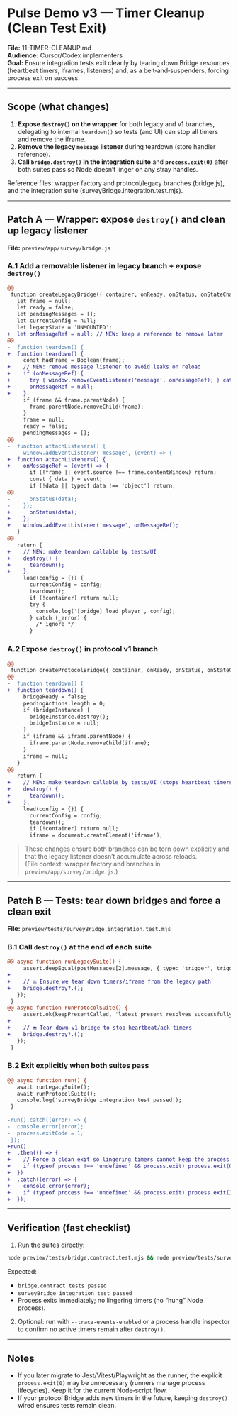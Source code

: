 # Pulse Demo v3 — Timer Cleanup (Clean Test Exit)
**File:** 11-TIMER-CLEANUP.md  
**Audience:** Cursor/Codex implementers  
**Goal:** Ensure integration tests exit cleanly by tearing down Bridge resources (heartbeat timers, iframes, listeners) and, as a belt‑and‑suspenders, forcing process exit on success.

---

## Scope (what changes)
1) **Expose `destroy()` on the wrapper** for both legacy and v1 branches, delegating to internal `teardown()` so tests (and UI) can stop all timers and remove the iframe.  
2) **Remove the legacy `message` listener** during teardown (store handler reference).  
3) **Call `bridge.destroy()` in the integration suite** and **`process.exit(0)`** after both suites pass so Node doesn’t linger on any stray handles.

Reference files: wrapper factory and protocol/legacy branches (bridge.js), and the integration suite (surveyBridge.integration.test.mjs).

---

## Patch A — Wrapper: expose `destroy()` and clean up legacy listener

**File:** `preview/app/survey/bridge.js`

### A.1 Add a removable listener in **legacy** branch + expose `destroy()`
```diff
@@
 function createLegacyBridge({ container, onReady, onStatus, onStateChange, onClose }) {
   let frame = null;
   let ready = false;
   let pendingMessages = [];
   let currentConfig = null;
   let legacyState = 'UNMOUNTED';
+  let onMessageRef = null; // NEW: keep a reference to remove later
@@
-  function teardown() {
+  function teardown() {
     const hadFrame = Boolean(frame);
+    // NEW: remove message listener to avoid leaks on reload
+    if (onMessageRef) {
+      try { window.removeEventListener('message', onMessageRef); } catch {}
+      onMessageRef = null;
+    }
     if (frame && frame.parentNode) {
       frame.parentNode.removeChild(frame);
     }
     frame = null;
     ready = false;
     pendingMessages = [];
@@
-  function attachListeners() {
-    window.addEventListener('message', (event) => {
+  function attachListeners() {
+    onMessageRef = (event) => {
       if (!frame || event.source !== frame.contentWindow) return;
       const { data } = event;
       if (!data || typeof data !== 'object') return;
@@
-      onStatus(data);
-    });
+      onStatus(data);
+    };
+    window.addEventListener('message', onMessageRef);
   }
@@
   return {
+    // NEW: make teardown callable by tests/UI
+    destroy() {
+      teardown();
+    },
     load(config = {}) {
       currentConfig = config;
       teardown();
       if (!container) return null;
       try {
         console.log('[bridge] load player', config);
       } catch (_error) {
         /* ignore */
       }
```

### A.2 Expose `destroy()` in **protocol v1** branch
```diff
@@
 function createProtocolBridge({ container, onReady, onStatus, onStateChange, onError, onClose }, flags) {
@@
-  function teardown() {
+  function teardown() {
     bridgeReady = false;
     pendingActions.length = 0;
     if (bridgeInstance) {
       bridgeInstance.destroy();
       bridgeInstance = null;
     }
     if (iframe && iframe.parentNode) {
       iframe.parentNode.removeChild(iframe);
     }
     iframe = null;
   }
@@
   return {
+    // NEW: make teardown callable by tests/UI (stops heartbeat timers, removes iframe)
+    destroy() {
+      teardown();
+    },
     load(config = {}) {
       currentConfig = config;
       teardown();
       if (!container) return null;
       iframe = document.createElement('iframe');
```

> These changes ensure both branches can be torn down explicitly and that the legacy listener doesn’t accumulate across reloads.  
> (File context: wrapper factory and branches in `preview/app/survey/bridge.js`.)

---

## Patch B — Tests: tear down bridges and force a clean exit

**File:** `preview/tests/surveyBridge.integration.test.mjs`

### B.1 Call `destroy()` at the end of each suite
```diff
@@ async function runLegacySuite() {
     assert.deepEqual(postMessages[2].message, { type: 'trigger', triggerId: 'exit-intent' });
+
+    // 🔚 Ensure we tear down timers/iframe from the legacy path
+    bridge.destroy?.();
   });
 }
@@ async function runProtocolSuite() {
     assert.ok(keepPresentCalled, 'latest present resolves successfully after cancellation');
+
+    // 🔚 Tear down v1 bridge to stop heartbeat/ack timers
+    bridge.destroy?.();
   });
 }
```

### B.2 Exit explicitly when both suites pass
```diff
@@ async function run() {
   await runLegacySuite();
   await runProtocolSuite();
   console.log('surveyBridge integration test passed');
 }
 
-run().catch((error) => {
-  console.error(error);
-  process.exitCode = 1;
-});
+run()
+  .then(() => {
+    // Force a clean exit so lingering timers cannot keep the process alive in CI/Node
+    if (typeof process !== 'undefined' && process.exit) process.exit(0);
+  })
+  .catch((error) => {
+    console.error(error);
+    if (typeof process !== 'undefined' && process.exit) process.exit(1);
+  });
```

---

## Verification (fast checklist)

1) Run the suites directly:
```bash
node preview/tests/bridge.contract.test.mjs && node preview/tests/surveyBridge.integration.test.mjs
```
Expected:
- `bridge.contract tests passed`
- `surveyBridge integration test passed`
- Process exits immediately; no lingering timers (no “hung” Node process).

2) Optional: run with `--trace-events-enabled` or a process handle inspector to confirm no active timers remain after `destroy()`.

---

## Notes
- If you later migrate to Jest/Vitest/Playwright as the runner, the explicit `process.exit(0)` may be unnecessary (runners manage process lifecycles). Keep it for the current Node‑script flow.
- If your protocol Bridge adds new timers in the future, keeping `destroy()` wired ensures tests remain clean.
